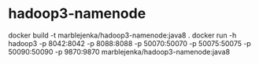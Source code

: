 # hadoop3-namenode
docker build -t marblejenka/hadoop3-namenode:java8 .
docker run -h hadoop3 -p 8042:8042 -p 8088:8088 -p 50070:50070 -p 50075:50075 -p 50090:50090 -p 9870:9870 marblejenka/hadoop3-namenode:java8

